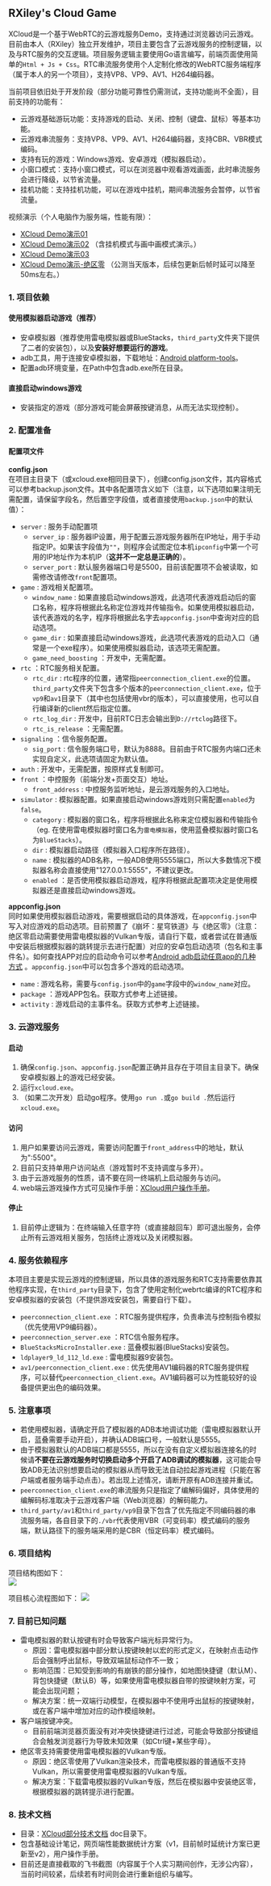 ## RXiley's Cloud Game  
  
  XCloud是一个基于WebRTC的云游戏服务Demo，支持通过浏览器访问云游戏。目前由本人（RXiley）独立开发维护，项目主要包含了云游戏服务的控制逻辑，以及与RTC服务的交互逻辑。项目服务逻辑主要使用Go语言编写，前端页面使用简单的`Html + Js + Css`。RTC串流服务使用个人定制化修改的WebRTC服务端程序（属于本人的另一个项目），支持VP8、VP9、AV1、H264编码器。  
    
  当前项目依旧处于开发阶段（部分功能可靠性仍需测试，支持功能尚不全面），目前支持的功能有：  
  + 云游戏基础游玩功能：支持游戏的启动、关闭、控制（键盘、鼠标）等基本功能。
  + 云游戏串流服务：支持VP8、VP9、AV1、H264编码器，支持CBR、VBR模式编码。
  + 支持有玩的游戏：Windows游戏、安卓游戏（模拟器启动）。
  + 小窗口模式：支持小窗口模式，可以在浏览器中观看游戏画面，此时串流服务会进行降级，以节省流量。
  + 挂机功能：支持挂机功能，可以在游戏中挂机，期间串流服务会暂停，以节省流量。  
    
  视频演示（个人电脑作为服务端，性能有限）：
  + [XCloud Demo演示01](https://www.bilibili.com/video/BV1rLV5eKEWo/)
  + [XCloud Demo演示02](https://www.bilibili.com/video/BV1p9b3eqEDf/) （含挂机模式与画中画模式演示。）
  + [XCloud Demo演示03](https://www.bilibili.com/video/BV142b3eGEV1/)
  + [XCloud Demo演示-绝区零](https://www.bilibili.com/video/BV1LTbGeZEQY/) （公测当天版本，后续包更新后帧时延可以降至50ms左右。）
### 1. 项目依赖  
#### 使用模拟器启动游戏（推荐）  
+ 安卓模拟器（推荐使用雷电模拟器或BlueStacks，`third_party`文件夹下提供了二者的安装包），以及**安装好想要运行的游戏**。  
+ adb工具，用于连接安卓模拟器，下载地址：[Android platform-tools](https://developer.android.com/studio/releases/platform-tools?hl=zh-cn)。
+ 配置adb环境变量，在Path中包含adb.exe所在目录。
  
#### 直接启动windows游戏
+ 安装指定的游戏（部分游戏可能会屏蔽按键消息，从而无法实现控制）。
  
### 2. 配置准备  
#### 配置项文件  
**config.json**  
在项目主目录下（或xcloud.exe相同目录下），创建config.json文件，其内容格式可以参考backup.json文件。其中各配置项含义如下（注意，以下选项如果注明无需配置，请保留字段名，然后置空字段值，或者直接使用`backup.json`中的默认值）：
+ `server` : 服务手动配置项
  + `server_ip` : 服务器IP设置，用于配置云游戏服务器所在IP地址，用于手动指定IP。如果该字段值为`""`，则程序会试图定位本机`ipconfig`中第一个可用的IP地址作为本机IP（**这并不一定总是正确的**）。
  + `server_port` : 默认服务器端口号是5500，目前该配置项不会被读取，如需修改请修改`front`配置项。
+ `game` : 游戏相关配置项。
  + `window_name` : 如果直接启动windows游戏，此选项代表游戏启动后的窗口名称，程序将根据此名称定位游戏并传输指令。如果使用模拟器启动，该代表游戏的名字，程序将根据此名字去`appconfig.json`中查询对应的启动选项。
  + `game_dir` : 如果直接启动windows游戏，此选项代表游戏的启动入口（通常是一个exe程序）。如果使用模拟器启动，该选项无需配置。
  + `game_need_boosting` ：开发中，无需配置。
+ `rtc` ：RTC服务相关配置。
  + `rtc_dir` : rtc程序的位置，通常指`peerconnection_client.exe`的位置。`third_party`文件夹下包含多个版本的`peerconnection_client.exe`，位于`vp9`和`av1`目录下（其中也包括使用vbr的版本），可以直接使用，也可以自行编译新的client然后指定位置。
  + `rtc_log_dir` : 开发中，目前RTC日志会输出到`D://rtclog`路径下。
  + `rtc_is_release` ：无需配置。
+ `signaling` ：信令服务配置。
  + `sig_port` : 信令服务端口号，默认为8888。目前由于RTC服务内端口还未实现自定义，此选项请固定为默认值。
+ `auth` : 开发中，无需配置，按原样式复制即可。
+ `front` ：中控服务（前端分发+页面交互）地址。
  + `front_address` : 中控服务监听地址，是云游戏服务的入口地址。
+ `simulator` : 模拟器配置。如果直接启动windows游戏则只需配置`enabled`为`false`。
  + `category` : 模拟器的窗口名，程序将根据此名称来定位模拟器和传输指令（eg. 在使用雷电模拟器时窗口名为`雷电模拟器`，使用蓝叠模拟器时窗口名为`BlueStacks`）。
  + `dir` : 模拟器启动路径（模拟器入口程序所在路径）。
  + `name` : 模拟器的ADB名称，一般ADB使用5555端口，所以大多数情况下模拟器名称会直接使用"127.0.0.1:5555"，不建议更改。
  + `enabled` ：是否使用模拟器启动游戏，程序将根据此配置项决定是使用模拟器还是直接启动windows游戏。
  
**appconfig.json**  
同时如果使用模拟器启动游戏，需要根据启动的具体游戏，在`appconfig.json`中写入对应游戏的启动选项。目前预置了《崩坏：星穹铁道》与《绝区零》（注意：绝区零启动需要使用雷电模拟器的Vulkan专版，请自行下载，或者尝试在普通版中安装后根据模拟器的跳转提示去进行配置）对应的安卓包启动选项（包名和主事件名）。如何查找APP对应的启动命令可以参考[Android adb启动任意app的几种方式](https://blog.csdn.net/ezconn/article/details/99885715) 。`appconfig.json`中可以包含多个游戏的启动选项。
+ `name` : 游戏名称，需要与`config.json`中的`game`字段中的`window_name`对应。
+ `package` ：游戏APP包名。获取方式参考上述链接。
+ `activity` : 游戏启动的主事件名。获取方式参考上述链接。
  
### 3. 云游戏服务  
#### 启动
1. 确保`config.json`、`appconfig.json`配置正确并且存在于项目主目录下。确保安卓模拟器上的游戏已经安装。
2. 运行`xcloud.exe`。
3. （如果二次开发）启动go程序。使用`go run .`或`go build .`然后运行`xcloud.exe`。

#### 访问
1. 用户如果要访问云游戏，需要访问配置于`front_address`中的地址，默认为":5500"。
2. 目前只支持单用户访问站点（游戏暂时不支持调度与多开）。
3. 由于云游戏服务的性质，请不要在同一终端机上启动服务与访问。
4. web端云游戏操作方式可见操作手册：[XCloud用户操作手册](./doc/XCloud%20云游戏Demo操作指南-飞书云文档.pdf)。

#### 停止
1. 目前停止逻辑为：在终端输入任意字符（或直接敲回车）即可退出服务，会停止所有云游戏相关服务，包括终止游戏以及关闭模拟器。

### 4. 服务依赖程序
本项目主要是实现云游戏的控制逻辑，所以具体的游戏服务和RTC支持需要依靠其他程序实现，在`third_party`目录下，包含了使用定制化webrtc编译的RTC程序和安卓模拟器的安装包（不提供游戏安装包，需要自行下载）。
+ `peerconnection_client.exe` ：RTC服务提供程序，负责串流与控制指令模拟（优先使用VP9编码器）。
+ `peerconnection_server.exe` ：RTC信令服务程序。
+ `BlueStacksMicroInstaller.exe` : 蓝叠模拟器(BlueStacks)安装包。
+ `ldplayer9_ld_112_ld.exe` : 雷电模拟器9安装包。
+ `av1/peerconnection_client.exe` : 优先使用AV1编码器的RTC服务提供程序，可以替代`peerconnection_client.exe`。AV1编码器可以为性能较好的设备提供更出色的编码效果。  

### 5. 注意事项  
+ 若使用模拟器，请确定开启了模拟器的ADB本地调试功能（雷电模拟器默认开启，蓝叠需要手动开启），并确认ADB端口号，一般默认是5555。
+ 由于模拟器默认的ADB端口都是5555，所以在没有自定义模拟器连接名的时候请**不要在云游戏服务时切换启动多个开启了ADB调试的模拟器**，这可能会导致ADB无法识别想要启动的模拟器从而导致无法自动拉起游戏进程（只能在客户端或者服务端手动点击）。若出现上述情况，请断开原有ADB连接并重试。
+ `peerconnection_client.exe`的串流服务只是指定了编解码偏好，具体使用的编解码标准取决于云游戏客户端（Web浏览器）的解码能力。
+ `third_party/av1`和`third_party/vp9`目录下包含了优先指定不同编码器的串流服务端，各自目录下的`./vbr`代表使用VBR（可变码率）模式编码的服务端，默认路径下的服务端采用的是CBR（恒定码率）模式编码。  

### 6. 项目结构  
项目结构图如下：  
![](./static/img/XCloud架构图.png)

项目核心流程图如下：
![](./static/img/云游戏总体流程.png)

### 7. 目前已知问题  
+ 雷电模拟器的默认按键有时会导致客户端光标异常行为。  
  + 原因：雷电模拟器中部分默认按键映射以宏的形式定义，在映射点击动作后会强制呼出鼠标，导致双端鼠标动作不一致；
  + 影响范围：已知受到影响的有崩铁的部分操作，如地图快捷键（默认M）、背包快捷键（默认B）等，如果使用雷电模拟器自带的按键映射方案，可能会出现问题；
  + 解决方案：统一双端行动模型，在模拟器中不使用呼出鼠标的按键映射，或在客户端中增加对应的动作模组映射。
+ 客户端按键冲突。
  + 目前前端浏览器页面没有对冲突快捷键进行过滤，可能会导致部分按键组合会触发浏览器行为导致未知效果（如Ctrl键+某些字母）。
+ 绝区零支持需要使用雷电模拟器的Vulkan专版。
  + 原因：绝区零使用了Vulkan渲染技术，而雷电模拟器的普通版不支持Vulkan，所以需要使用雷电模拟器的Vulkan专版。
  + 解决方案：下载雷电模拟器的Vulkan专版，然后在模拟器中安装绝区零，根据模拟器的跳转提示进行配置。

### 8. 技术文档  
+ 目录：[XCloud部分技术文档](./doc/) doc目录下。
+ 包含基础设计笔记，网页端性能数据统计方案（v1，目前帧时延统计方案已更新至v2），用户操作手册。
+ 目前还是直接截取的飞书截图（内容属于个人实习期间创作，无涉公内容），当前时间较紧，后续若有时间则会进行重新组织与编写。